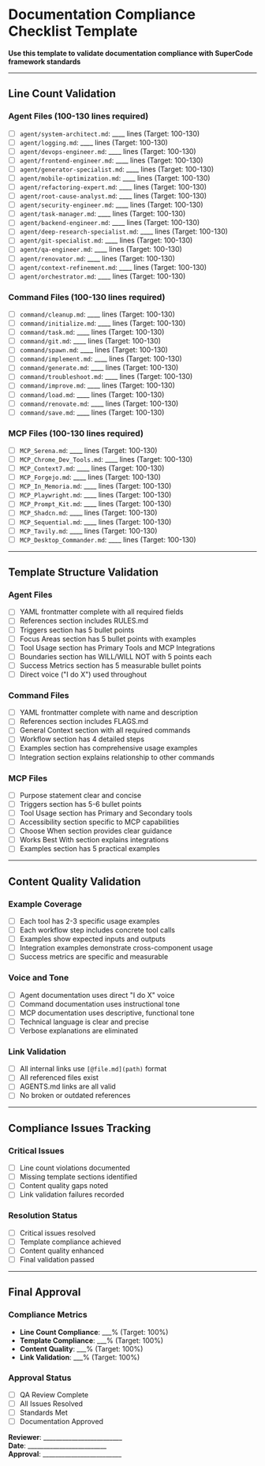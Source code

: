 # Documentation Compliance Checklist Template

**Use this template to validate documentation compliance with SuperCode framework standards**

---

## Line Count Validation

### Agent Files (100-130 lines required)
- [ ] `agent/system-architect.md`: ____ lines (Target: 100-130)
- [ ] `agent/logging.md`: ____ lines (Target: 100-130)
- [ ] `agent/devops-engineer.md`: ____ lines (Target: 100-130)
- [ ] `agent/frontend-engineer.md`: ____ lines (Target: 100-130)
- [ ] `agent/generator-specialist.md`: ____ lines (Target: 100-130)
- [ ] `agent/mobile-optimization.md`: ____ lines (Target: 100-130)
- [ ] `agent/refactoring-expert.md`: ____ lines (Target: 100-130)
- [ ] `agent/root-cause-analyst.md`: ____ lines (Target: 100-130)
- [ ] `agent/security-engineer.md`: ____ lines (Target: 100-130)
- [ ] `agent/task-manager.md`: ____ lines (Target: 100-130)
- [ ] `agent/backend-engineer.md`: ____ lines (Target: 100-130)
- [ ] `agent/deep-research-specialist.md`: ____ lines (Target: 100-130)
- [ ] `agent/git-specialist.md`: ____ lines (Target: 100-130)
- [ ] `agent/qa-engineer.md`: ____ lines (Target: 100-130)
- [ ] `agent/renovator.md`: ____ lines (Target: 100-130)
- [ ] `agent/context-refinement.md`: ____ lines (Target: 100-130)
- [ ] `agent/orchestrator.md`: ____ lines (Target: 100-130)

### Command Files (100-130 lines required)
- [ ] `command/cleanup.md`: ____ lines (Target: 100-130)
- [ ] `command/initialize.md`: ____ lines (Target: 100-130)
- [ ] `command/task.md`: ____ lines (Target: 100-130)
- [ ] `command/git.md`: ____ lines (Target: 100-130)
- [ ] `command/spawn.md`: ____ lines (Target: 100-130)
- [ ] `command/implement.md`: ____ lines (Target: 100-130)
- [ ] `command/generate.md`: ____ lines (Target: 100-130)
- [ ] `command/troubleshoot.md`: ____ lines (Target: 100-130)
- [ ] `command/improve.md`: ____ lines (Target: 100-130)
- [ ] `command/load.md`: ____ lines (Target: 100-130)
- [ ] `command/renovate.md`: ____ lines (Target: 100-130)
- [ ] `command/save.md`: ____ lines (Target: 100-130)

### MCP Files (100-130 lines required)
- [ ] `MCP_Serena.md`: ____ lines (Target: 100-130)
- [ ] `MCP_Chrome_Dev_Tools.md`: ____ lines (Target: 100-130)
- [ ] `MCP_Context7.md`: ____ lines (Target: 100-130)
- [ ] `MCP_Forgejo.md`: ____ lines (Target: 100-130)
- [ ] `MCP_In_Memoria.md`: ____ lines (Target: 100-130)
- [ ] `MCP_Playwright.md`: ____ lines (Target: 100-130)
- [ ] `MCP_Prompt_Kit.md`: ____ lines (Target: 100-130)
- [ ] `MCP_Shadcn.md`: ____ lines (Target: 100-130)
- [ ] `MCP_Sequential.md`: ____ lines (Target: 100-130)
- [ ] `MCP_Tavily.md`: ____ lines (Target: 100-130)
- [ ] `MCP_Desktop_Commander.md`: ____ lines (Target: 100-130)

---

## Template Structure Validation

### Agent Files
- [ ] YAML frontmatter complete with all required fields
- [ ] References section includes RULES.md
- [ ] Triggers section has 5 bullet points
- [ ] Focus Areas section has 5 bullet points with examples
- [ ] Tool Usage section has Primary Tools and MCP Integrations
- [ ] Boundaries section has WILL/WILL NOT with 5 points each
- [ ] Success Metrics section has 5 measurable bullet points
- [ ] Direct voice ("I do X") used throughout

### Command Files
- [ ] YAML frontmatter complete with name and description
- [ ] References section includes FLAGS.md
- [ ] General Context section with all required commands
- [ ] Workflow section has 4 detailed steps
- [ ] Examples section has comprehensive usage examples
- [ ] Integration section explains relationship to other commands

### MCP Files
- [ ] Purpose statement clear and concise
- [ ] Triggers section has 5-6 bullet points
- [ ] Tool Usage section has Primary and Secondary tools
- [ ] Accessibility section specific to MCP capabilities
- [ ] Choose When section provides clear guidance
- [ ] Works Best With section explains integrations
- [ ] Examples section has 5 practical examples

---

## Content Quality Validation

### Example Coverage
- [ ] Each tool has 2-3 specific usage examples
- [ ] Each workflow step includes concrete tool calls
- [ ] Examples show expected inputs and outputs
- [ ] Integration examples demonstrate cross-component usage
- [ ] Success metrics are specific and measurable

### Voice and Tone
- [ ] Agent documentation uses direct "I do X" voice
- [ ] Command documentation uses instructional tone
- [ ] MCP documentation uses descriptive, functional tone
- [ ] Technical language is clear and precise
- [ ] Verbose explanations are eliminated

### Link Validation
- [ ] All internal links use `[@file.md](path)` format
- [ ] All referenced files exist
- [ ] AGENTS.md links are all valid
- [ ] No broken or outdated references

---

## Compliance Issues Tracking

### Critical Issues
- [ ] Line count violations documented
- [ ] Missing template sections identified
- [ ] Content quality gaps noted
- [ ] Link validation failures recorded

### Resolution Status
- [ ] Critical issues resolved
- [ ] Template compliance achieved
- [ ] Content quality enhanced
- [ ] Final validation passed

---

## Final Approval

### Compliance Metrics
- **Line Count Compliance**: ___% (Target: 100%)
- **Template Compliance**: ___% (Target: 100%)
- **Content Quality**: ___% (Target: 100%)
- **Link Validation**: ___% (Target: 100%)

### Approval Status
- [ ] QA Review Complete
- [ ] All Issues Resolved
- [ ] Standards Met
- [ ] Documentation Approved

**Reviewer**: _________________________  
**Date**: _________________________  
**Approval**: _________________________